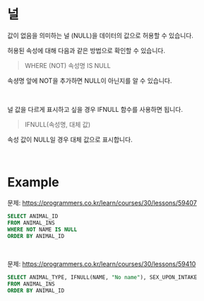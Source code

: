 # 널

값이 없음을 의미하는 널 (NULL)을 데이터의 값으로 허용할 수 있습니다.

허용된 속성에 대해 다음과 같은 방법으로 확인할 수 있습니다.

> WHERE (NOT) 속성명 IS NULL

속셩명 앞에 NOT을 추가하면 NULL이 아닌지를 알 수 있습니다.

<br>

널 값을 다르게 표시하고 싶을 경우 IFNULL 함수를 사용하면 됩니다.

> IFNULL(속성명, 대체 값)

속성 값이 NULL일 경우 대체 값으로 표시합니다.

<br>

# Example

문제: https://programmers.co.kr/learn/courses/30/lessons/59407

``` sql
SELECT ANIMAL_ID
FROM ANIMAL_INS
WHERE NOT NAME IS NULL
ORDER BY ANIMAL_ID
```

<br>

문제: https://programmers.co.kr/learn/courses/30/lessons/59410

```sql
SELECT ANIMAL_TYPE, IFNULL(NAME, "No name"), SEX_UPON_INTAKE
FROM ANIMAL_INS
ORDER BY ANIMAL_ID
```

